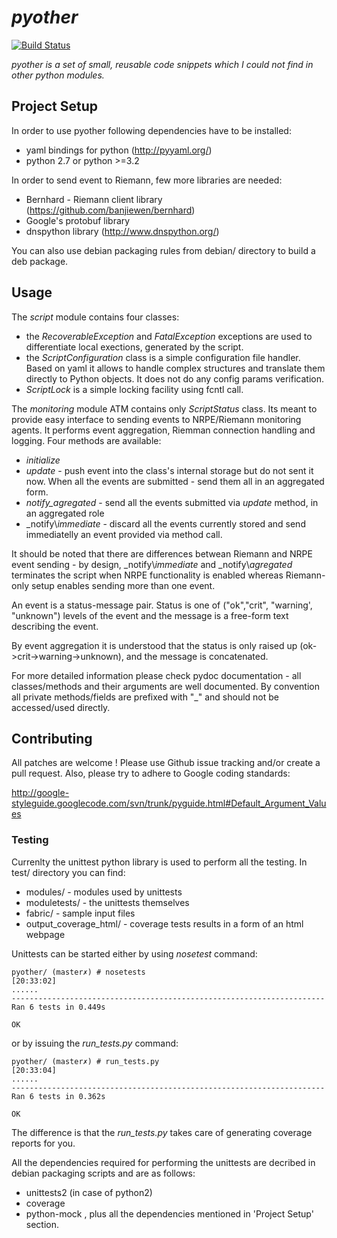 # _pyother_

[![Build
Status](https://travis-ci.org/vespian/pyother.svg?branch=master)](https://travis-ci.org/vespian/pyother)

_pyother is a set of small, reusable code snippets which I could not find in
other python modules._

## Project Setup

In order to use pyother following dependencies have to be installed:
- yaml bindings for python (http://pyyaml.org/)
- python 2.7 or python >=3.2

In order to send event to Riemann, few more libraries are needed:
- Bernhard - Riemann client library (https://github.com/banjiewen/bernhard)
- Google's protobuf library
- dnspython library (http://www.dnspython.org/)

You can also use debian packaging rules from debian/ directory to build a deb
package.

## Usage

The *script* module contains four classes:
* the _RecoverableException_ and _FatalException_ exceptions are used to
  differentiate local exections, generated by the script.
* the _ScriptConfiguration_ class is a simple configuration file handler.
  Based on yaml it allows to handle complex structures and translate them
  directly to Python objects. It does not do any config params verification.
* _ScriptLock_ is a simple locking facility using fcntl call.

The *monitoring* module ATM contains only _ScriptStatus_ class. Its meant to
provide easy interface to sending events to NRPE/Riemann monitoring agents. It
performs event aggregation, Riemman connection handling and logging. Four
methods are available:
* _initialize_
* _update_ - push event into the class's internal storage but do not sent it
               now. When all the events are submitted - send them all in an
               aggregated form.
* _notify_agregated_ - send all the events submitted via _update_ method,
                         in an aggregated role
* _notify\\_immediate_ - discard all the events currently stored and send
                         immediatelly an event provided via method call.

It should be noted that there are differences betwean Riemann and NRPE event
sending - by design, _notify\\_immediate_ and _notify\\_agregated_ terminates
the script when NRPE functionality is enabled whereas Riemann-only setup
enables sending more than one event.

An event is a status-message pair. Status is one of ("ok","crit", "warning',
"unknown") levels of the event and the message is a free-form text describing
the event.

By event aggregation it is understood that the status is only raised up
(ok->crit->warning->unknown), and the message is concatenated.

For more detailed information please check pydoc documentation - all
classes/methods and their arguments are well documented. By convention all
private methods/fields are prefixed with "\_" and should not be accessed/used
directly.

## Contributing

All patches are welcome ! Please use Github issue tracking and/or create a pull
request. Also, please try to adhere to Google coding standards:

http://google-styleguide.googlecode.com/svn/trunk/pyguide.html#Default_Argument_Values

### Testing

Currenlty the unittest python library is used to perform all the testing. In
test/ directory you can find:
- modules/ - modules used by unittests
- moduletests/ - the unittests themselves
- fabric/ - sample input files
- output_coverage_html/ - coverage tests results in a form of an html webpage

Unittests can be started either by using *nosetest* command:

```
pyother/ (master✗) # nosetests
[20:33:02]
......
----------------------------------------------------------------------
Ran 6 tests in 0.449s

OK
```

or by issuing the *run_tests.py* command:

```
pyother/ (master✗) # run_tests.py
[20:33:04]
......
----------------------------------------------------------------------
Ran 6 tests in 0.362s

OK
```

The difference is that the *run_tests.py* takes care of generating coverage
reports for you.

All the dependencies required for performing the unittests are decribed in debian
packaging scripts and are as follows:
- unittests2 (in case of python2)
- coverage
- python-mock
, plus all the dependencies mentioned in 'Project Setup' section.
